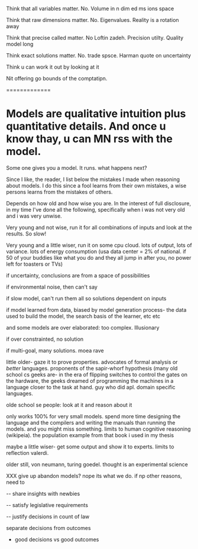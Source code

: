 Think that all variables matter. No. Volume in n dim ed ms ions space

Think that raw dimensions matter. No. Eigenvalues.  Reality is a rotation away

Think that precise called matter. No
Loftin zadeh. Precision utilty. Quality model long

Think exact solutions matter. No.  trade spsce. Harman quote on uncertainty

Think u can work it out by looking at it

Nit offering go bounds of  the comptatipn.

=============

Models are qualitative intuition plus quantitative details. And once u know thay, u can MN rss with the model.
==============


Some one gives you a model. It runs. what happens next?

Since I like, the reader, I list below the mistakes
I made when reasoning about models.  I do this since
a fool learns from their own mistakes, a wise
persons learns from the mistakes of others.

Depends on how old and how wise you are. In the
interest of full disclosure, in my time I've done
all the following, specifically when i was not very
old and i was very unwise.

Very young and not wise, run it for all combinations
of inputs and look at the results. So slow!

Very young and a little wiser, run it on some cpu
cloud. lots of output, lots of variance. lots of
energy consumption (usa data center = 2% of
national. if 50 of your buddies like what you do and
they all jump in after you, no power left for
toasters or TVs)

if uncertainty, conclusions are from a space of possibilities

if environmental noise, then can't say

if slow model, can't run them all so solutions
dependent on inputs

if model learned from data, biased by model
generation process- the data used to build the
model, the search basis of the learner, etc etc

and some models are over elaborated: too complex. Illusionary 

if over constrainted, no solution

if multi-goal, many solutions. moea rave

little older- gaze it to prove properties. advocates
of formal analysis or _better_ languages. proponents
of the sapir-whorf hypothesis (many old school cs
geeks are- in the era of flipping switches to
control the gates on the hardware, the geeks dreamed
of programming the machines in a language closer to
the task at hand. guy who did apl. domain specific
languages.

olde school se people: look at it and reason about it

only works 100% for very small models. spend more
time designing the language and the compilers and
writing the manuals than running the models.  and
you might miss something. limits to human cognitive
reasoning (wikipeia). the population example from
that book i used in my thesis

maybe a little wiser- get some output and show it to
experts. limits to reflection valerdi.

older still, von neumann, turing goedel. thought is
an experimental science

XXX give up abandon models? nope its what we do. if np
other reasons, need to

-- share insights with newbies

-- satisfy legislative requirements

-- justify decisions in count of law

separate decisions from outcomes
- good decisions vs good outcomes
